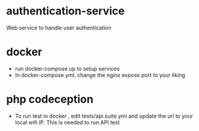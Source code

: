# authentication-service
Web service to handle user authentication

# docker
- run docker-compose up to setup services
- In docker-compose.yml, change the nginx expose port to your liking

# php codeception
- To run test in docker , edit tests/api.suite.yml and update the url to your local wifi IP. This is needed to run API test